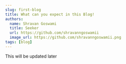 ```yaml
---
slug: first-blog
title: What can you expect in this Blog!
authors:
  name: Shravan Goswami
  title: Seeker
  url: https://github.com/shravanngoswamii
  image_url: https://github.com/shravanngoswamii.png
tags: [blog]
---
```


This will be updated later
